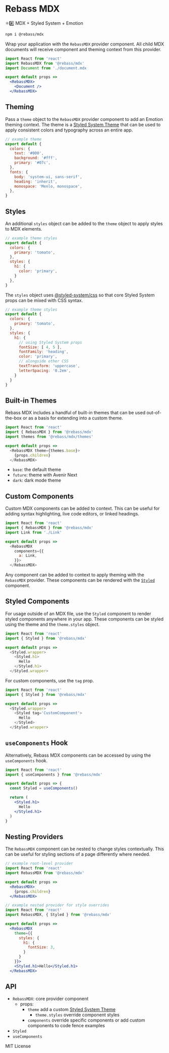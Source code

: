 
# Rebass MDX

⚛️#️⃣ MDX + Styled System + Emotion

```sh
npm i @rebass/mdx
```

Wrap your application with the `RebassMDX` provider component.
All child MDX documents will receive component and theming context from this provider.

```jsx
import React from 'react'
import RebassMDX from '@rebass/mdx'
import Document from './document.mdx

export default props =>
  <RebassMDX>
    <Document />
  </RebassMDX>
```

## Theming

Pass a `theme` object to the `RebassMDX` provider component to add an Emotion theming context.
The theme is a [Styled System Theme][] that can be used to apply consistent colors and typography across an entire app.

```js
// example theme
export default {
  colors: {
    text: '#000',
    background: '#fff',
    primary: '#07c',
  },
  fonts: {
    body: 'system-ui, sans-serif',
    heading: 'inherit',
    monospace: 'Menlo, monospace',
  },
}
```

## Styles

An additional `styles` object can be added to the `theme` object to apply styles to MDX elements.

```js
// example theme styles
export default {
  colors: {
    primary: 'tomato',
  },
  styles: {
    h1: {
      color: 'primary',
    }
  },
}
```

The `styles` object uses [@styled-system/css][] so that core Styled System props can be mixed with CSS syntax.

```js
// example theme styles
export default {
  colors: {
    primary: 'tomato',
  },
  styles: {
    h1: {
      // using Styled System props
      fontSize: [ 4, 5 ],
      fontFamily: 'heading',
      color: 'primary',
      // alongside other CSS
      textTransform: 'uppercase',
      letterSpacing: '0.2em',
    }
  }
}
```

## Built-in Themes

Rebass MDX includes a handful of built-in themes that can be used out-of-the-box or as a basis for extending into a custom theme.

```js
import React from 'react'
import { RebassMDX } from '@rebass/mdx'
import themes from '@rebass/mdx/themes'

export default props =>
  <RebassMDX theme={themes.base}>
    {props.children}
  </RebassMDX>
```

- `base`: the default theme
- `future`: theme with Avenir Next
- `dark`: dark mode theme

## Custom Components

Custom MDX components can be added to context.
This can be useful for adding syntax highlighting, live code editors, or linked headings.

```js
import React from 'react'
import { RebassMDX } from '@rebass/mdx'
import Link from './Link'

export default props =>
  <RebassMDX
    components={{
      a: Link,
    }}>
  </RebassMDX>
```

Any component can be added to context to apply theming with the `RebassMDX` provider.
These components can be rendered with the [`Styled`](#styled-components) component.

## Styled Components

For usage outside of an MDX file, use the `Styled` component to render styled components anywhere in your app.
These components can be styled using the theme and the `theme.styles` object.

```js
import React from 'react'
import { Styled } from '@rebass/mdx'

export default props =>
  <Styled.wrapper>
    <Styled.h1>
      Hello
    </Styled.h1>
  </Styled.wrapper>
```

For custom components, use the `tag` prop.

```js
import React from 'react'
import { Styled } from '@rebass/mdx'

export default props =>
  <Styled.wrapper>
    <Styled tag='CustomComponent'>
      Hello
    </Styled>
  </Styled.wrapper>
```

## `useComponents` Hook

Alternatively, Rebass MDX components can be accessed by using the `useComponents` hook.

```jsx
import React from 'react'
import { useComponents } from '@rebass/mdx'

export default props => {
  const Styled = useComponents()

  return (
    <Styled.h1>
      Hello
    </Styled.h1>
  )
}
```

## Nesting Providers

The `RebassMDX` component can be nested to change styles contextually.
This can be useful for styling sections of a page differently where needed.

```jsx
// example root-level provider
import React from 'react'
import RebassMDX from '@rebass/mdx'

export default props =>
  <RebassMDX>
    {props.children}
  </RebassMDX>
```

```jsx
// example nested provider for style overrides
import React from 'react'
import RebassMDX, { Styled } from '@rebass/mdx'

export default props =>
  <RebassMDX
    theme={{
      styles: {
        h1: {
          fontSize: 3,
        }
      }
    }}>
    <Styled.h1>Hello</Styled.h1>
  </RebassMDX>
```

## API

- `RebassMDX`: core provider component
  - props:
    - `theme` add a custom [Styled System Theme][]
      - `theme.styles` override component styles
    - `components` override specific components or add custom components to code fence examples
- `Styled`
- `useComponents`

<!--
- RebassMDX.props()
- wrap prop
-->

MIT License

[Rebass theme]: https://rebassjs.org/theming
[styled system theme]: https://styled-system.com/theme-specification
[@styled-system/css]: https://styled-system.com/css
